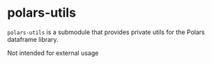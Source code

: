 # polars-utils

`polars-utils` is a submodule that provides private utils for the Polars dataframe library.

Not intended for external usage
